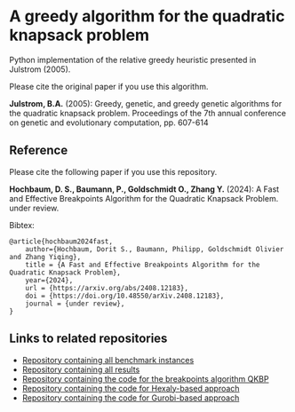 # A greedy algorithm for the quadratic knapsack problem
Python implementation of the relative greedy heuristic presented in Julstrom (2005).

Please cite the original paper if you use this algorithm.

**Julstrom, B.A.** (2005): Greedy, genetic, and greedy genetic algorithms for the quadratic
knapsack problem. Proceedings of the 7th annual conference on genetic and evolutionary computation, pp. 607-614

## Reference

Please cite the following paper if you use this repository.

**Hochbaum, D. S., Baumann, P., Goldschmidt O., Zhang Y.** (2024): A Fast and Effective Breakpoints Algorithm for the Quadratic Knapsack Problem. under review.

Bibtex:
```
@article{hochbaum2024fast,
	author={Hochbaum, Dorit S., Baumann, Philipp, Goldschmidt Olivier and Zhang Yiqing},
	title = {A Fast and Effective Breakpoints Algorithm for the Quadratic Knapsack Problem},
	year={2024},
	url = {https://arxiv.org/abs/2408.12183},
	doi = {https://doi.org/10.48550/arXiv.2408.12183},
	journal = {under review},
}
```

## Links to related repositories

- [Repository containing all benchmark instances](https://github.com/phil85/benchmark-instances-for-qkp)
- [Repository containing all results](https://github.com/phil85/results-for-qkp-benchmark-instances)
- [Repository containing the code for the breakpoints algorithm QKBP](https://github.com/phil85/breakpoints-algorithm-for-qkp)
- [Repository containing the code for Hexaly-based approach](https://github.com/phil85/hexaly-based-approach-for-qkp)
- [Repository containing the code for Gurobi-based approach](https://github.com/phil85/gurobi-based-approach-for-qkp)

